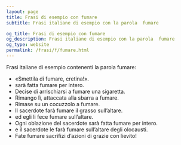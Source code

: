 ```yaml
---
layout: page
title: Frasi di esempio con fumare 
subtitle: Frasi italiane di esempio con la parola  fumare

og_title: Frasi di esempio con fumare 
og_description: Frasi italiane di esempio con la parola  fumare
og_type: website
permalink: /frasi/f/fumare.html
---
```


Frasi italiane di esempio contenenti la parola fumare:


- «Smettila di fumare, cretina!».
- sarà fatta fumare per intero.
- Decise di arrischiarsi a fumare una sigaretta.
- Rimango lì, attaccata alla sbarra a fumare.
- Rimase su un cocuzzolo a fumare.
- Il sacerdote farà fumare il grasso sull’altare.
- ed egli li fece fumare sull’altare.
- Ogni oblazione del sacerdote sarà fatta fumare per intero.
- e il sacerdote le farà fumare sull’altare degli olocausti.
- Fate fumare sacrifizi d’azioni di grazie con lievito!
